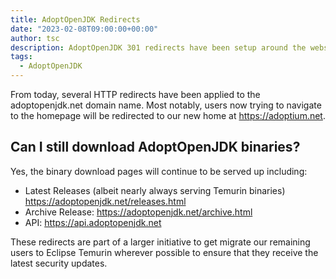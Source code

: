 ```yaml
---
title: AdoptOpenJDK Redirects
date: "2023-02-08T09:00:00+00:00"
author: tsc
description: AdoptOpenJDK 301 redirects have been setup around the website
tags:
  - AdoptOpenJDK
---
```


From today, several HTTP redirects have been applied to the adoptopenjdk.net domain name. Most notably, users now trying to navigate to the homepage will be redirected to our new home at https://adoptium.net.

## Can I still download AdoptOpenJDK binaries?

Yes, the binary download pages will continue to be served up including:

- Latest Releases (albeit nearly always serving Temurin binaries) https://adoptopenjdk.net/releases.html
- Archive Release: https://adoptopenjdk.net/archive.html
- API: https://api.adoptopenjdk.net

These redirects are part of a larger initiative to get migrate our remaining users to Eclipse Temurin wherever possible to ensure that they receive the latest security updates.
